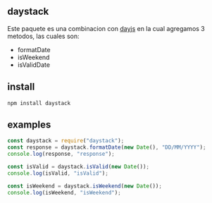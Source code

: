 ## daystack

Este paquete es una combinacion con [dayjs](https://www.npmjs.com/package/dayjs) en la cual agregamos 3 metodos, las cuales son:

- formatDate
- isWeekend
- isValidDate

## install

```
npm install daystack
```

## examples

```js
const daystack = require("daystack");
const response = daystack.formatDate(new Date(), "DD/MM/YYYY");
console.log(response, "response");

const isValid = daystack.isValid(new Date());
console.log(isValid, "isValid");

const isWeekend = daystack.isWeekend(new Date());
console.log(isWeekend, "isWeekend");
```
